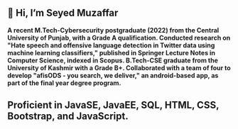 <h2> 👋 Hi, I’m Seyed Muzaffar </h2>
<strong> A recent M.Tech-Cybersecurity postgraduate (2022) from the Central University of Punjab, with a Grade A qualification. Conducted research on "Hate speech and offensive language detection in Twitter data using machine learning classifiers," published in Springer Lecture Notes in Computer Science, indexed in Scopus.
B.Tech-CSE graduate from the University of Kashmir with a Grade B+. Collaborated with a team of four to develop "afisODS - you search, we deliver," an android-based app, as part of the final year degree program.
<strong>
 <h2>Proficient in JavaSE, JavaEE, SQL, HTML, CSS, Bootstrap, and JavaScript.</h2>
